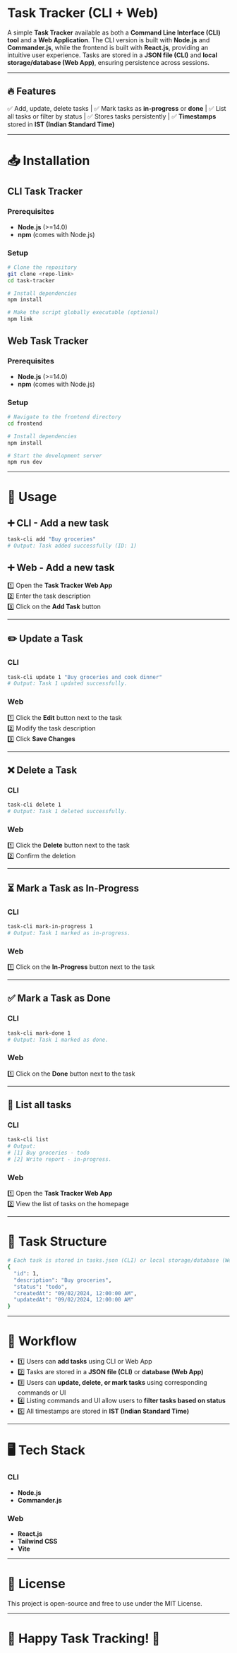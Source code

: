 # Task Tracker (CLI + Web)  
A simple **Task Tracker** available as both a **Command Line Interface (CLI) tool** and a **Web Application**. The CLI version is built with **Node.js** and **Commander.js**, while the frontend is built with **React.js**, providing an intuitive user experience. Tasks are stored in a **JSON file (CLI)** and **local storage/database (Web App)**, ensuring persistence across sessions.  

---  

## 🔥 Features  
✅ Add, update, delete tasks | ✅ Mark tasks as **in-progress** or **done** | ✅ List all tasks or filter by status | ✅ Stores tasks persistently | ✅ **Timestamps** stored in **IST (Indian Standard Time)**  

---  

# 📥 Installation  

## CLI Task Tracker  
### Prerequisites  
- **Node.js** (>=14.0)  
- **npm** (comes with Node.js)  

### Setup  
```sh
# Clone the repository  
git clone <repo-link>  
cd task-tracker  

# Install dependencies  
npm install  

# Make the script globally executable (optional)  
npm link  
```  

## Web Task Tracker  
### Prerequisites  
- **Node.js** (>=14.0)  
- **npm** (comes with Node.js)  

### Setup  
```sh
# Navigate to the frontend directory  
cd frontend  

# Install dependencies  
npm install  

# Start the development server  
npm run dev  
```  

---

# 🚀 Usage  

## ➕ CLI - Add a new task  
```sh
task-cli add "Buy groceries"  
# Output: Task added successfully (ID: 1)  
```

## ➕ Web - Add a new task  
1️⃣ Open the **Task Tracker Web App**  
2️⃣ Enter the task description  
3️⃣ Click on the **Add Task** button  

---

## ✏️ Update a Task  

### CLI  
```sh
task-cli update 1 "Buy groceries and cook dinner"  
# Output: Task 1 updated successfully.  
```

### Web  
1️⃣ Click the **Edit** button next to the task  
2️⃣ Modify the task description  
3️⃣ Click **Save Changes**  

---

## ❌ Delete a Task  

### CLI  
```sh
task-cli delete 1  
# Output: Task 1 deleted successfully.  
```

### Web  
1️⃣ Click the **Delete** button next to the task  
2️⃣ Confirm the deletion  

---

## ⏳ Mark a Task as In-Progress  

### CLI  
```sh
task-cli mark-in-progress 1  
# Output: Task 1 marked as in-progress.  
```

### Web  
1️⃣ Click on the **In-Progress** button next to the task  

---

## ✅ Mark a Task as Done  

### CLI  
```sh
task-cli mark-done 1  
# Output: Task 1 marked as done.  
```

### Web  
1️⃣ Click on the **Done** button next to the task  

---

## 📜 List all tasks  

### CLI  
```sh
task-cli list  
# Output:  
# [1] Buy groceries - todo  
# [2] Write report - in-progress.  
```

### Web  
1️⃣ Open the **Task Tracker Web App**  
2️⃣ View the list of tasks on the homepage  

---

# 📂 Task Structure  
```sh
# Each task is stored in tasks.json (CLI) or local storage/database (Web) with the following structure:
{
  "id": 1,
  "description": "Buy groceries",
  "status": "todo",
  "createdAt": "09/02/2024, 12:00:00 AM",
  "updatedAt": "09/02/2024, 12:00:00 AM"
}
```

---

# 🔄 Workflow  

- 1️⃣ Users can **add tasks** using CLI or Web App  
- 2️⃣ Tasks are stored in a **JSON file (CLI)** or **database (Web App)**  
- 3️⃣ Users can **update, delete, or mark tasks** using corresponding commands or UI  
- 4️⃣ Listing commands and UI allow users to **filter tasks based on status**  
- 5️⃣ All timestamps are stored in **IST (Indian Standard Time)**  

---

# 🖥️ Tech Stack  

### CLI  
- **Node.js**  
- **Commander.js**  

### Web  
- **React.js**  
- **Tailwind CSS**  
- **Vite**  

---

# 📜 License  
This project is open-source and free to use under the MIT License.  

---

# 🎯 Happy Task Tracking! 🚀  
